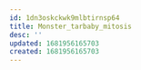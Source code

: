 ```yaml
---
id: 1dn3oskckwk9mlbtirnsp64
title: Monster_tarbaby_mitosis
desc: ''
updated: 1681956165703
created: 1681956165703
---
```

